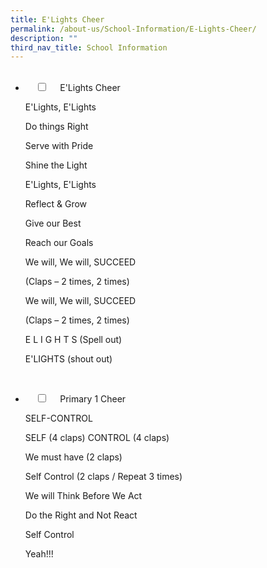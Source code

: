 ```yaml
---
title: E'Lights Cheer
permalink: /about-us/School-Information/E-Lights-Cheer/
description: ""
third_nav_title: School Information
---
```

<ul class="jekyllcodex_accordion">  
  <li>  
    <input type="checkbox" id="accordion1">  
    <label for="accordion1">E'Lights Cheer </label>  
    <div>  
<p>E'Lights, E'Lights</p>
<p>Do things Right</p>
<p>Serve with Pride</p>
<p>Shine the Light</p>
<p>E'Lights, E'Lights</p>
<p>Reflect & Grow</p>
<p>Give our Best</p>
<p>Reach our Goals</p>
<p>We will, We will, SUCCEED</p>
<p>(Claps – 2 times, 2 times)</p>
<p>We will, We will, SUCCEED</p>
<p>(Claps – 2 times, 2 times)</p>
<p>E L I G H T S (Spell out)</p>
<p>E'LIGHTS (shout out)</p>  
 
    </div>  
</li>
	
<li>  
    <input type="checkbox" id="accordion2">  
    <label for="accordion1">Primary 1 Cheer</label>  
    <div>  
			<p>SELF-CONTROL</p>
			<p>SELF (4 claps) CONTROL (4 claps)</p>
			<p>We must have (2 claps)</p>
			<p>Self Control (2 claps / Repeat 3 times)</p>
			<p>We will Think Before We Act</p>
			<p>Do the Right and Not React</p>
			<p>Self Control</p>
			<p>Yeah!!!</p>
